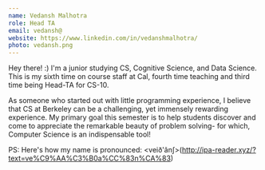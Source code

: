 ```yaml
---
name: Vedansh Malhotra
role: Head TA
email: vedansh@
website: https://www.linkedin.com/in/vedanshmalhotra/
photo: vedansh.png
---
```

Hey there! :) I'm a junior studying CS, Cognitive Science, and Data Science. This is my sixth time on course staff at Cal, fourth time teaching and third time being Head-TA for CS-10. 

As someone who started out with little programming experience, I believe that CS at Berkeley can be a challenging, yet immensely rewarding experience. My primary goal this semester is to help students discover and come to appreciate the remarkable beauty of problem solving- for which, Computer Science is an indispensable tool!

PS: Here's how my name is pronounced: <veið'ãnʃ>(http://ipa-reader.xyz/?text=ve%C9%AA%C3%B0a%CC%83n%CA%83)
